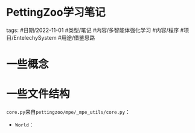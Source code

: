# PettingZoo学习笔记


tags: #日期/2022-11-01 #类型/笔记 #内容/多智能体强化学习 #内容/程序 #项目/EntelechySystem #用途/借鉴思路 



# 一些概念



# 一些文件结构



`core.py`来自`pettingzoo/mpe/_mpe_utils/core.py`：



- `World`：
